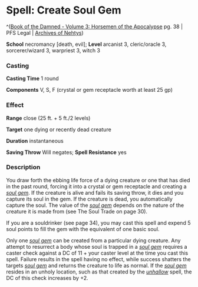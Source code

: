 # Spell: Create Soul Gem

^([Book of the Damned - Volume 3: Horsemen of the Apocalypse][ss-create-soul-gem] pg. 38 | PFS Legal | [Archives of Nehtys][sn-create-soul-gem])

**School** necromancy [death, evil]; **Level** arcanist 3, cleric/oracle 3, sorcerer/wizard 3, warpriest 3, witch 3

### Casting

**Casting Time** 1 round  

**Components** V, S, F (crystal or gem receptacle worth at least 25 gp)

### Effect

**Range** close (25 ft. + 5 ft./2 levels)  

**Target** one dying or recently dead creature  

**Duration** instantaneous  

**Saving Throw** Will negates; **Spell Resistance** yes

### Description

You draw forth the ebbing life force of a dying creature or one that has died in the past round, forcing it into a crystal or gem receptacle and creating a _[soul gem]_. If the creature is alive and fails its saving throw, it dies and you capture its soul in the gem. If the creature is dead, you automatically capture the soul. The value of the _[soul gem]_ depends on the nature of the creature it is made from (see The Soul Trade on page 30).  

If you are a souldrinker (see page 34), you may cast this spell and expend 5 soul points to fill the gem with the equivalent of one basic soul.  

Only one _[soul gem]_ can be created from a particular dying creature. Any attempt to resurrect a body whose soul is trapped in a _[soul gem]_ requires a caster check against a DC of 11 + your caster level at the time you cast this spell. Failure results in the spell having no effect, while success shatters the targets _[soul gem]_ and returns the creature to life as normal. If the _[soul gem]_ resides in an unholy location, such as that created by the _[unhallow]_ spell, the DC of this check increases by +2.

[ss-create-soul-gem]: http://paizo.com/products/btpy8odg
[sn-create-soul-gem]: http://www.archivesofnethys.com/SpellDisplay.aspx?ItemName=Create%20Soul%20Gem
[unhallow]: http://www.archivesofnethys.com/SpellDisplay.aspx?ItemName=unhallow
[soul gem]: http://www.archivesofnethys.com/SpellDisplay.aspx?ItemName=soul%20gem